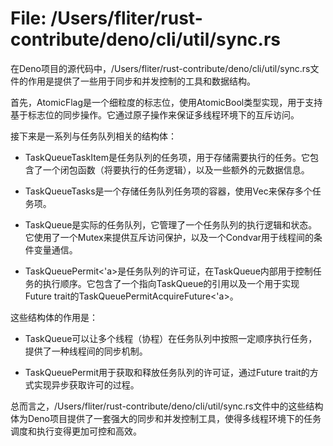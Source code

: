 # File: /Users/fliter/rust-contribute/deno/cli/util/sync.rs

在Deno项目的源代码中，/Users/fliter/rust-contribute/deno/cli/util/sync.rs文件的作用是提供了一些用于同步和并发控制的工具和数据结构。

首先，AtomicFlag是一个细粒度的标志位，使用AtomicBool类型实现，用于支持基于标志位的同步操作。它通过原子操作来保证多线程环境下的互斥访问。

接下来是一系列与任务队列相关的结构体：

- TaskQueueTaskItem是任务队列的任务项，用于存储需要执行的任务。它包含了一个闭包函数（将要执行的任务逻辑），以及一些额外的元数据信息。

- TaskQueueTasks是一个存储任务队列任务项的容器，使用Vec<TaskQueueTaskItem>来保存多个任务项。

- TaskQueue是实际的任务队列，它管理了一个任务队列的执行逻辑和状态。它使用了一个Mutex来提供互斥访问保护，以及一个Condvar用于线程间的条件变量通信。

- TaskQueuePermit<'a>是任务队列的许可证，在TaskQueue内部用于控制任务的执行顺序。它包含了一个指向TaskQueue的引用以及一个用于实现Future trait的TaskQueuePermitAcquireFuture<'a>。

这些结构体的作用是：

- TaskQueue可以让多个线程（协程）在任务队列中按照一定顺序执行任务，提供了一种线程间的同步机制。

- TaskQueuePermit用于获取和释放任务队列的许可证，通过Future trait的方式实现异步获取许可的过程。

总而言之，/Users/fliter/rust-contribute/deno/cli/util/sync.rs文件中的这些结构体为Deno项目提供了一套强大的同步和并发控制工具，使得多线程环境下的任务调度和执行变得更加可控和高效。

